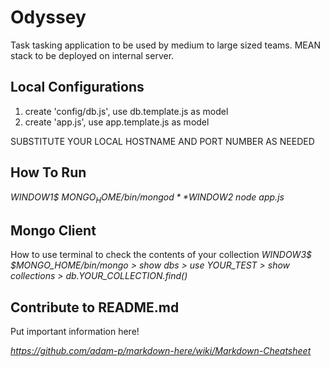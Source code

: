 # Odyssey
Task tasking application to be used by medium to large sized teams. MEAN stack to be deployed on internal server.

## Local Configurations
1. create 'config/db.js', use db.template.js as model
2. create 'app.js', use app.template.js as model

SUBSTITUTE YOUR LOCAL HOSTNAME AND PORT NUMBER AS NEEDED

## How To Run

*WINDOW1$ $MONGO_HOME/bin/mongod*
*WINDOW2$ node app.js*

## Mongo Client

How to use terminal to check the contents of your collection
*WINDOW3$ $MONGO_HOME/bin/mongo*
*> show dbs*
*> use YOUR_TEST*
*> show collections*
*> db.YOUR_COLLECTION.find()*

## Contribute to README.md
Put important information here!

*https://github.com/adam-p/markdown-here/wiki/Markdown-Cheatsheet*